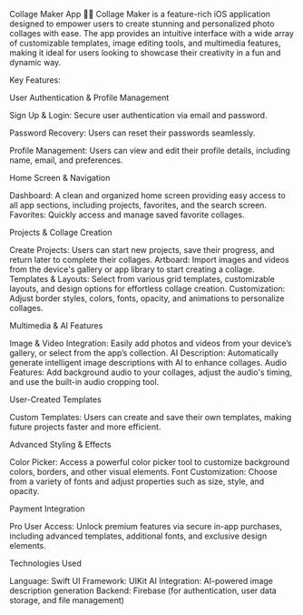 Collage Maker App 🎨📸
Collage Maker is a feature-rich iOS application designed to empower users to create stunning and personalized photo collages with ease. The app provides an intuitive interface with a wide array of customizable templates, image editing tools, and multimedia features, making it ideal for users looking to showcase their creativity in a fun and dynamic way.

Key Features:

User Authentication & Profile Management

Sign Up & Login: Secure user authentication via email and password.

Password Recovery: Users can reset their passwords seamlessly.

Profile Management: Users can view and edit their profile details, including name, email, and preferences.

Home Screen & Navigation

Dashboard: A clean and organized home screen providing easy access to all app sections, including projects, favorites, and the search screen.
Favorites: Quickly access and manage saved favorite collages.

Projects & Collage Creation

Create Projects: Users can start new projects, save their progress, and return later to complete their collages.
Artboard: Import images and videos from the device's gallery or app library to start creating a collage.
Templates & Layouts: Select from various grid templates, customizable layouts, and design options for effortless collage creation.
Customization: Adjust border styles, colors, fonts, opacity, and animations to personalize collages.

Multimedia & AI Features

Image & Video Integration: Easily add photos and videos from your device’s gallery, or select from the app’s collection.
AI Description: Automatically generate intelligent image descriptions with AI to enhance collages.
Audio Features: Add background audio to your collages, adjust the audio's timing, and use the built-in audio cropping tool.

User-Created Templates

Custom Templates: Users can create and save their own templates, making future projects faster and more efficient.

Advanced Styling & Effects

Color Picker: Access a powerful color picker tool to customize background colors, borders, and other visual elements.
Font Customization: Choose from a variety of fonts and adjust properties such as size, style, and opacity.

Payment Integration

Pro User Access: Unlock premium features via secure in-app purchases, including advanced templates, additional fonts, and exclusive design elements.

Technologies Used

Language: Swift
UI Framework: UIKit
AI Integration: AI-powered image description generation
Backend: Firebase (for authentication, user data storage, and file management)
